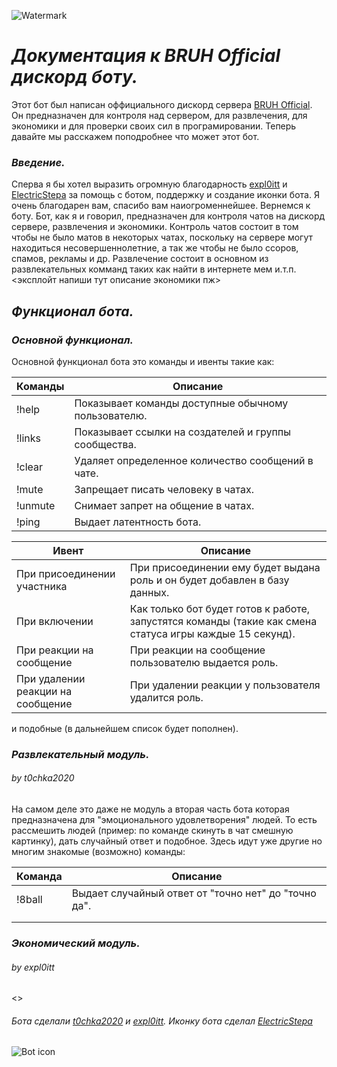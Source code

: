 ![Watermark](https://i.ibb.co/YhWgJHy/1.jpg)
# _**Документация к BRUH Official дискорд боту.**_

Этот бот был написан оффициального дискорд сервера [BRUH Official](https://discord.gg/G9dXbX6). Он предназначен для контроля над сервером, для развлечения, для экономики и для проверки своих сил в програмировании. Теперь давайте мы расскажем поподробнее что может этот бот.

### _**Введение.**_

Сперва я бы хотел выразить огромную благодарность [expl0itt]() и [ElectricStepa](https://twitter.com/electricstepagd) за помощь с ботом, поддержку и создание иконки бота. Я очень благодарен вам, спасибо вам наиогроменнейшее. Вернемся к боту. Бот, как я и говорил, предназначен для контроля чатов на дискорд сервере, развлечения и экономики. Контроль чатов состоит в том чтобы не было матов в некоторых чатах, поскольку на сервере могут находиться несовершеннолетние, а так же чтобы не было ссоров, спамов, рекламы и др. Развлечение состоит в основном из развлекательных комманд таких как найти в интернете мем и.т.п. <эксплойт напиши тут описание экономики пж>

## _**Функционал бота.**_
### _**Основной функционал.**_

Основной функционал бота это команды и ивенты такие как:

| Команды | Описание |
| ------| ------ |
| !help | Показывает команды доступные обычному пользователю. |
| !links | Показывает ссылки на создателей и группы сообщества. |
| !clear <amount> | Удаляет определенное количество сообщений в чате. |
| !mute <user> | Запрещает писать человеку в чатах. |
| !unmute <user> | Снимает запрет на общение в чатах. |
| !ping | Выдает латентность бота. |

| Ивент | Описание |
| ------ | ------ |
| При присоединении участника | При присоединении ему будет выдана роль и он будет добавлен в базу данных. |
| При включении | Как только бот будет готов к работе, запустятся команды (такие как смена статуса игры каждые 15 секунд). |
| При реакции на сообщение | При реакции на сообщение пользователю выдается роль. |
| При удалении реакции на сообщение | При удалении реакции у пользователя удалится роль. |

и подобные (в дальнейшем список будет пополнен).

### _**Развлекательный модуль.**_
###### _*by t0chka2020*_
На самом деле это даже не модуль а вторая часть бота которая предназначена для "эмоционального удовлетворения" людей. То есть рассмешить людей (пример: по команде скинуть в чат смешную картинку), дать случайный ответ и подобное. Здесь идут уже другие но многим знакомые (возможно) команды:

| Команда | Описание |
| ------ | ------ |
|!8ball| Выдает случайный ответ от "точно нет" до "точно да". |
|  |  |
|  |  |

### _**Экономический модуль.**_
###### _*by expl0itt*_
<>

###### _Бота сделали [t0chka2020](https://twitter.com/t0chka2020) и [expl0itt](). Иконку бота сделал [ElectricStepa](https://twitter.com/electricstepagd)_
![Bot icon](https://cdn.discordapp.com/attachments/728961778767101973/743436041410838548/bot_icon.png)
